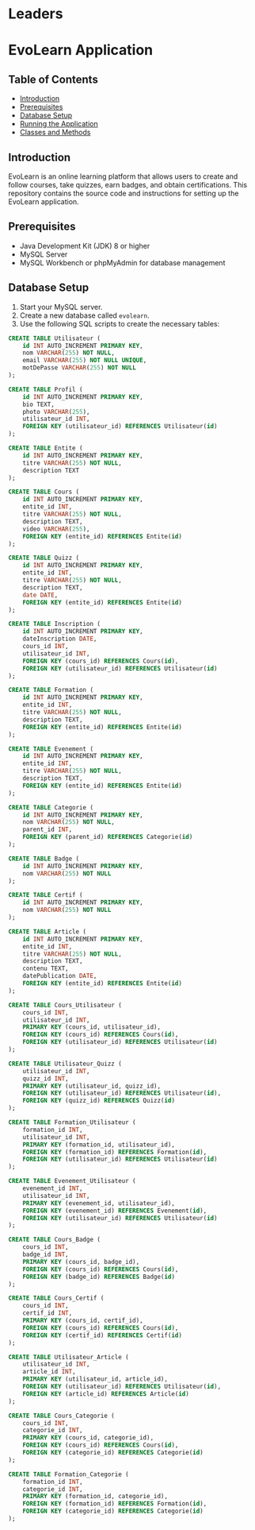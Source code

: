 # Leaders
# EvoLearn Application

## Table of Contents
- [Introduction](#introduction)
- [Prerequisites](#prerequisites)
- [Database Setup](#database-setup)
- [Running the Application](#running-the-application)
- [Classes and Methods](#classes-and-methods)

## Introduction
EvoLearn is an online learning platform that allows users to create and follow courses, take quizzes, earn badges, and obtain certifications. This repository contains the source code and instructions for setting up the EvoLearn application.

## Prerequisites
- Java Development Kit (JDK) 8 or higher
- MySQL Server
- MySQL Workbench or phpMyAdmin for database management

## Database Setup
1. Start your MySQL server.
2. Create a new database called `evolearn`.
3. Use the following SQL scripts to create the necessary tables:

```sql
CREATE TABLE Utilisateur (
    id INT AUTO_INCREMENT PRIMARY KEY,
    nom VARCHAR(255) NOT NULL,
    email VARCHAR(255) NOT NULL UNIQUE,
    motDePasse VARCHAR(255) NOT NULL
);

CREATE TABLE Profil (
    id INT AUTO_INCREMENT PRIMARY KEY,
    bio TEXT,
    photo VARCHAR(255),
    utilisateur_id INT,
    FOREIGN KEY (utilisateur_id) REFERENCES Utilisateur(id)
);

CREATE TABLE Entite (
    id INT AUTO_INCREMENT PRIMARY KEY,
    titre VARCHAR(255) NOT NULL,
    description TEXT
);

CREATE TABLE Cours (
    id INT AUTO_INCREMENT PRIMARY KEY,
    entite_id INT,
    titre VARCHAR(255) NOT NULL,
    description TEXT,
    video VARCHAR(255),
    FOREIGN KEY (entite_id) REFERENCES Entite(id)
);

CREATE TABLE Quizz (
    id INT AUTO_INCREMENT PRIMARY KEY,
    entite_id INT,
    titre VARCHAR(255) NOT NULL,
    description TEXT,
    date DATE,
    FOREIGN KEY (entite_id) REFERENCES Entite(id)
);

CREATE TABLE Inscription (
    id INT AUTO_INCREMENT PRIMARY KEY,
    dateInscription DATE,
    cours_id INT,
    utilisateur_id INT,
    FOREIGN KEY (cours_id) REFERENCES Cours(id),
    FOREIGN KEY (utilisateur_id) REFERENCES Utilisateur(id)
);

CREATE TABLE Formation (
    id INT AUTO_INCREMENT PRIMARY KEY,
    entite_id INT,
    titre VARCHAR(255) NOT NULL,
    description TEXT,
    FOREIGN KEY (entite_id) REFERENCES Entite(id)
);

CREATE TABLE Evenement (
    id INT AUTO_INCREMENT PRIMARY KEY,
    entite_id INT,
    titre VARCHAR(255) NOT NULL,
    description TEXT,
    FOREIGN KEY (entite_id) REFERENCES Entite(id)
);

CREATE TABLE Categorie (
    id INT AUTO_INCREMENT PRIMARY KEY,
    nom VARCHAR(255) NOT NULL,
    parent_id INT,
    FOREIGN KEY (parent_id) REFERENCES Categorie(id)
);

CREATE TABLE Badge (
    id INT AUTO_INCREMENT PRIMARY KEY,
    nom VARCHAR(255) NOT NULL
);

CREATE TABLE Certif (
    id INT AUTO_INCREMENT PRIMARY KEY,
    nom VARCHAR(255) NOT NULL
);

CREATE TABLE Article (
    id INT AUTO_INCREMENT PRIMARY KEY,
    entite_id INT,
    titre VARCHAR(255) NOT NULL,
    description TEXT,
    contenu TEXT,
    datePublication DATE,
    FOREIGN KEY (entite_id) REFERENCES Entite(id)
);

CREATE TABLE Cours_Utilisateur (
    cours_id INT,
    utilisateur_id INT,
    PRIMARY KEY (cours_id, utilisateur_id),
    FOREIGN KEY (cours_id) REFERENCES Cours(id),
    FOREIGN KEY (utilisateur_id) REFERENCES Utilisateur(id)
);

CREATE TABLE Utilisateur_Quizz (
    utilisateur_id INT,
    quizz_id INT,
    PRIMARY KEY (utilisateur_id, quizz_id),
    FOREIGN KEY (utilisateur_id) REFERENCES Utilisateur(id),
    FOREIGN KEY (quizz_id) REFERENCES Quizz(id)
);

CREATE TABLE Formation_Utilisateur (
    formation_id INT,
    utilisateur_id INT,
    PRIMARY KEY (formation_id, utilisateur_id),
    FOREIGN KEY (formation_id) REFERENCES Formation(id),
    FOREIGN KEY (utilisateur_id) REFERENCES Utilisateur(id)
);

CREATE TABLE Evenement_Utilisateur (
    evenement_id INT,
    utilisateur_id INT,
    PRIMARY KEY (evenement_id, utilisateur_id),
    FOREIGN KEY (evenement_id) REFERENCES Evenement(id),
    FOREIGN KEY (utilisateur_id) REFERENCES Utilisateur(id)
);

CREATE TABLE Cours_Badge (
    cours_id INT,
    badge_id INT,
    PRIMARY KEY (cours_id, badge_id),
    FOREIGN KEY (cours_id) REFERENCES Cours(id),
    FOREIGN KEY (badge_id) REFERENCES Badge(id)
);

CREATE TABLE Cours_Certif (
    cours_id INT,
    certif_id INT,
    PRIMARY KEY (cours_id, certif_id),
    FOREIGN KEY (cours_id) REFERENCES Cours(id),
    FOREIGN KEY (certif_id) REFERENCES Certif(id)
);

CREATE TABLE Utilisateur_Article (
    utilisateur_id INT,
    article_id INT,
    PRIMARY KEY (utilisateur_id, article_id),
    FOREIGN KEY (utilisateur_id) REFERENCES Utilisateur(id),
    FOREIGN KEY (article_id) REFERENCES Article(id)
);

CREATE TABLE Cours_Categorie (
    cours_id INT,
    categorie_id INT,
    PRIMARY KEY (cours_id, categorie_id),
    FOREIGN KEY (cours_id) REFERENCES Cours(id),
    FOREIGN KEY (categorie_id) REFERENCES Categorie(id)
);

CREATE TABLE Formation_Categorie (
    formation_id INT,
    categorie_id INT,
    PRIMARY KEY (formation_id, categorie_id),
    FOREIGN KEY (formation_id) REFERENCES Formation(id),
    FOREIGN KEY (categorie_id) REFERENCES Categorie(id)
);
